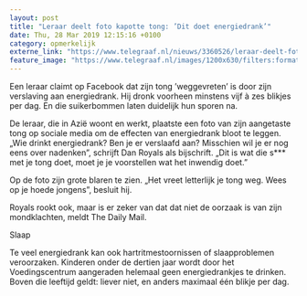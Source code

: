 ```yaml
---
layout: post
title: "Leraar deelt foto kapotte tong: ’Dit doet energiedrank’"
date: Thu, 28 Mar 2019 12:15:16 +0100
category: opmerkelijk
externe_link: "https://www.telegraaf.nl/nieuws/3360526/leraar-deelt-foto-kapotte-tong-dit-doet-energiedrank"
feature_image: "https://www.telegraaf.nl/images/1200x630/filters:format(jpeg):quality(80)/cdn-kiosk-api.telegraaf.nl/576279ae-514b-11e9-bf68-0255c322e81b.jpg"
---
```


<p class="intro">Een leraar claimt op Facebook dat zijn tong ’weggevreten’ is door zijn verslaving aan energiedrank. Hij dronk voorheen minstens vijf à zes blikjes per dag. En die suikerbommen laten duidelijk hun sporen na.</p> <p>De leraar, die in Azië woont en werkt, plaatste een foto van zijn aangetaste tong op sociale media om de effecten van energiedrank bloot te leggen. „Wie drinkt energiedrank? Ben je er verslaafd aan? Misschien wil je er nog eens over nadenken”, schrijft Dan Royals als bijschrift. „Dit is wat die s*** met je tong doet, moet je je voorstellen wat het inwendig doet.”</p><p>Op de foto zijn grote blaren te zien. „Het vreet letterlijk je tong weg. Wees op je hoede jongens”, besluit hij.</p><p>Royals rookt ook, maar is er zeker van dat dat niet de oorzaak is van zijn mondklachten, meldt The Daily Mail.</p><p>Slaap</p><p>Te veel energiedrank kan ook hartritmestoornissen of slaapproblemen veroorzaken. Kinderen onder de dertien jaar wordt door het Voedingscentrum aangeraden helemaal geen energiedrankjes te drinken. Boven die leeftijd geldt: liever niet, en anders maximaal één blikje per dag.</p>
